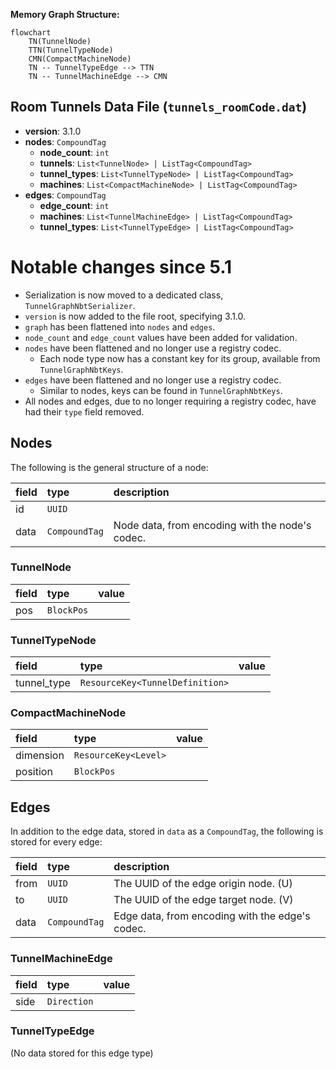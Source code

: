 **Memory Graph Structure:**
```mermaid
flowchart
    TN(TunnelNode)
    TTN(TunnelTypeNode)
    CMN(CompactMachineNode)
    TN -- TunnelTypeEdge --> TTN
    TN -- TunnelMachineEdge --> CMN
```

## Room Tunnels Data File (`tunnels_roomCode.dat`)
- **version**: 3.1.0
- **nodes**: `CompoundTag`
	- **node_count**: `int`
	- **tunnels**: `List<TunnelNode> | ListTag<CompoundTag>`
	- **tunnel_types**: `List<TunnelTypeNode> | ListTag<CompoundTag>`
	- **machines**: `List<CompactMachineNode> | ListTag<CompoundTag>`
- **edges**: `CompoundTag`
	- **edge_count**: `int`
	- **machines**: `List<TunnelMachineEdge> | ListTag<CompoundTag>`
	- **tunnel_types**: `List<TunnelTypeEdge> | ListTag<CompoundTag>`

# Notable changes since 5.1
- Serialization is now moved to a dedicated class, `TunnelGraphNbtSerializer`.
- `version` is now added to the file root, specifying 3.1.0.
- `graph` has been flattened into `nodes` and `edges`.
- `node_count` and `edge_count` values have been added for validation.
- `nodes` have been flattened and no longer use a registry codec.
	- Each node type now has a constant key for its group, available from `TunnelGraphNbtKeys`.
- `edges` have been flattened and no longer use a registry codec.
	- Similar to nodes, keys can be found in `TunnelGraphNbtKeys`.
- All nodes and edges, due to no longer requiring a registry codec, have had their `type` field removed.

## Nodes
The following is the general structure of a node:

| field | type | description |
| :-- | :-- | :-- |
| id | `UUID` | |
| data | `CompoundTag` | Node data, from encoding with the node's codec.


### TunnelNode

| field | type | value |
| :-- | :-- | :-- |
| pos | `BlockPos` | |

### TunnelTypeNode

| field | type | value |
| :-- | :-- | :-- |
| tunnel_type | `ResourceKey<TunnelDefinition>` | |

### CompactMachineNode

| field | type | value |
| :-- | :-- | :-- |
| dimension | `ResourceKey<Level>` | |
| position | `BlockPos` | |


## Edges
In addition to the edge data, stored in `data` as a `CompoundTag`, the following is stored for every edge:

| field | type | description |
| :-- | :-- | :-- |
| from | `UUID` | The UUID of the edge origin node. (U) |
| to | `UUID` | The UUID of the edge target node. (V) |
| data | `CompoundTag` | Edge data, from encoding with the edge's codec. |

### TunnelMachineEdge

| field | type | value |
| :-- | :-- | :-- |
| side | `Direction` | |

### TunnelTypeEdge
(No data stored for this edge type)